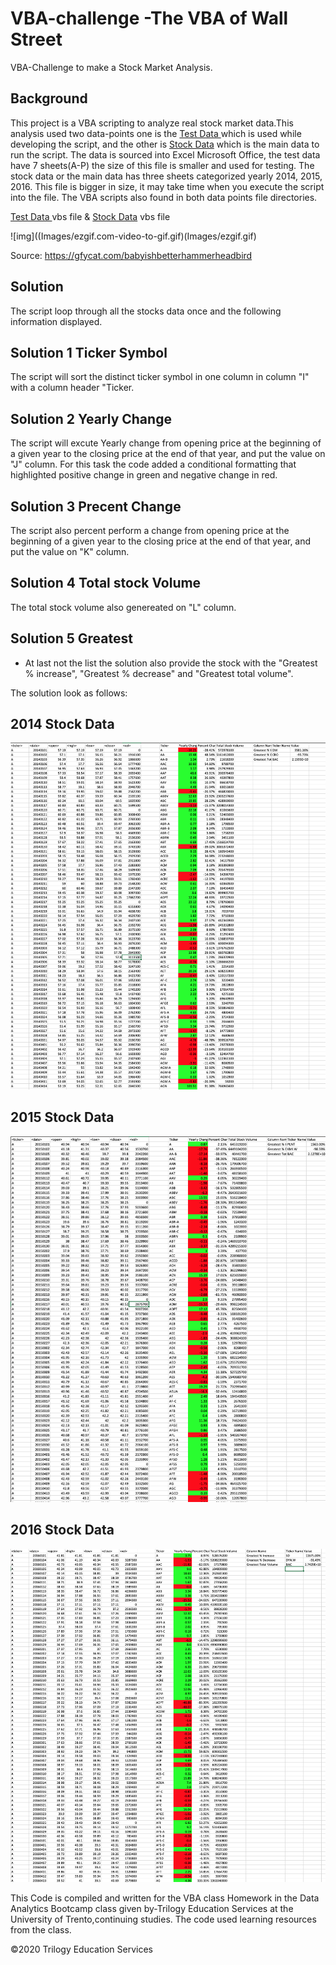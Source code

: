 # VBA-challenge -The VBA of Wall Street
VBA-Challenge to make a Stock Market Analysis.

## Background
This project is a VBA scripting to analyze real stock market data.This analysis used two data-points one is the [Test Data ](./VBA_Alphabetical_testing/alphabetical_testing.xlsm) which is used while developing the script, and the other is [Stock Data](./VBA_Stock_data/Multiple_year_stock_data.xlsm) which is the main data to run the script. The data is sourced into Excel Microsoft Office, the test data have 7 sheets(A-P) the size of this file is smaller and used for testing. The stock data or the main data has three sheets categorized yearly 2014, 2015, 2016. This file is bigger in size, it may take time when you execute the script into the file. The VBA scripts also found in both data points file directories.

[Test Data ](./VBA_Alphabetical_testing/alphabetical_testing.vbs) vbs file &
[Stock Data](./VBA_Stock_data/Stock_Market_Analysiss.vbs) vbs file

![img]((Images/ezgif.com-video-to-gif.gif)(Images/ezgif.gif)

Source: https://gfycat.com/babyishbetterhammerheadbird

## Solution 
The script loop through all the stocks data once and the following information displayed.

## Solution 1 Ticker Symbol

The script will sort the distinct ticker symbol in one column in column "I" with a column header "Ticker.

## Solution 2 Yearly Change

The script will excute Yearly change from opening price at the beginning of a given year to the closing price at the end of that year, and put the value on "J" column. For this task the code added a conditional formatting that highlighted positive change in green and negative change in red.

## Solution 3 Precent Change

The script also percent perform a change from opening price at the beginning of a given year to the closing price at the end of that year, and put the value on "K" column.

## Solution 4 Total stock Volume

The total stock volume also genereated on "L" column. 

## Solution 5 Greatest 
* At last not the list the solution also provide the stock with the "Greatest % increase", "Greatest % decrease" and "Greatest total volume".

The solution look as follows:
## 2014 Stock Data
![2014](Images/2014.png)

## 2015 Stock Data
![2015](Images/2015.png)
## 2016 Stock Data
![2016](Images/2016.png)


This Code is compiled and written for the VBA class Homework in the Data Analytics Bootcamp class given by-Trilogy Education Services at the University of Trento,continuing studies. The code used learning resources from the class.

©2020 Trilogy Education Services
